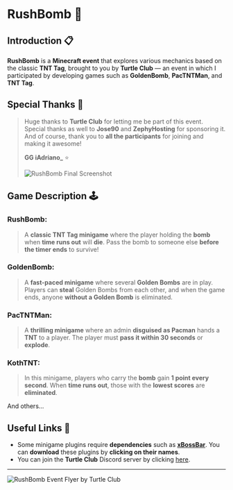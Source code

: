 # RushBomb 🧨

## Introduction 📋
**RushBomb** is a **Minecraft event** that explores various mechanics based on the classic **TNT Tag**, brought to you by **Turtle Club** — an event in which I participated by developing games such as **GoldenBomb**, **PacTNTMan**, and **TNT Tag**.

## Special Thanks 🙏
> Huge thanks to **Turtle Club** for letting me be part of this event.  
> Special thanks as well to **Jose90** and **ZephyHosting** for sponsoring it.  
> And of course, thank you to **all the participants** for joining and making it awesome!  
>  
> **GG iAdriano_** ⭐  
>  
> ![RushBomb Final Screenshot](https://i.imgur.com/EGISYYg.png)

## Game Description 🕹️
### **RushBomb**:
> A **classic TNT Tag minigame** where the player holding the **bomb** when **time runs out** will **die**. Pass the bomb to someone else **before the timer ends** to survive!

### **GoldenBomb**:
> A **fast-paced minigame** where several **Golden Bombs** are in play. Players can **steal** Golden Bombs from each other, and when the game ends, anyone **without a Golden Bomb** is eliminated.

### **PacTNTMan**:
> A **thrilling minigame** where an admin **disguised as Pacman** hands a **TNT** to a player. The player must **pass it within 30 seconds** or **explode**.

### **KothTNT**:
> In this minigame, players who carry the **bomb** gain **1 point every second**. When **time runs out**, those with the **lowest scores** are **eliminated**.

And others...

## Useful Links 🔗
- Some minigame plugins require **dependencies** such as [**xBossBar**](https://github.com/xDrygo/xBossBar). You can **download** these plugins by **clicking on their names**.
- You can join the **Turtle Club** Discord server by clicking [here](https://discord.com/invite/6Q6uVnamth).

---

![RushBomb Event Flyer by Turtle Club](https://drygo-assets.vercel.app/uploads/repository/rushbomb/main_readme.webp)
